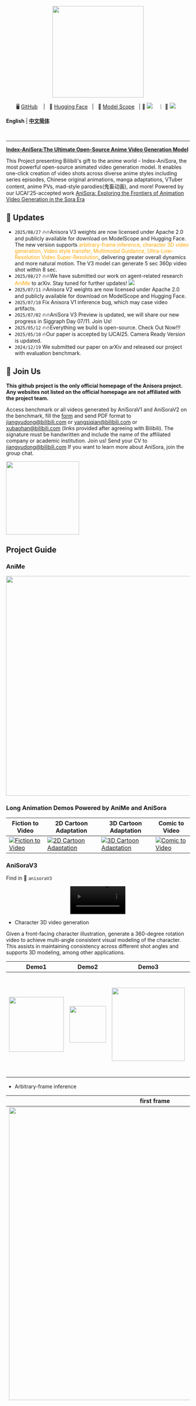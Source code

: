 <div align="center">
<img src="assets/index_icon.png" width="250"/>

</div>
<p align="center">
       🖥️  <a href="https://github.com/bilibili/Index-anisora/tree/main">GitHub</a> &nbsp&nbsp  |  &nbsp&nbsp🤗 <a href=https://huggingface.co/IndexTeam/Index-anisora>Hugging Face</a>&nbsp&nbsp |  &nbsp&nbsp🤖 <a href=https://www.modelscope.cn/organization/bilibili-index>Model Scope</a>&nbsp&nbsp | 📑 <a href='http://arxiv.org/abs/2412.10255'><img src='https://img.shields.io/badge/ArXiv-2412.10255-red'></a> &nbsp&nbsp ｜  📑 <a href='http://arxiv.org/abs/2504.10044'><img src='https://img.shields.io/badge/ArXiv-2504.10044-red'></a> &nbsp&nbsp

**English** | [**中文简体**](./README_CN.md)

<br>

----

[**Index-AniSora:The Ultimate Open-Source Anime Video Generation Model**](http://arxiv.org/abs/2412.10255) <be> 

This Project presenting Bilibili's gift to the anime world - Index-AniSora, the most powerful open-source animated video generation model.
It enables one-click creation of video shots across diverse anime styles including series episodes, Chinese original animations, manga adaptations, VTuber content, anime PVs, mad-style parodies(鬼畜动画), and more!
Powered by our IJCAI'25-accepted work  <a href='http://arxiv.org/abs/2412.10255'>AniSora: Exploring the Frontiers of Animation Video Generation in the Sora Era </a>


## 📣 Updates
- `2025/08/27` 🔥🔥Anisora V3 weights are now licensed under Apache 2.0 and publicly available for download on ModelScope and Hugging Face. The new version supports <font color="orange"> arbitrary-frame inference, character 3D video generation, Video style transfer, Multimodal Guidance, Ultra-Low-Resolution Video Super-Resolution</font>, delivering greater overall dynamics and more natural motion. The V3 model can generate 5 sec 360p video shot within 8 sec.
- `2025/08/27` 🔥🔥We have submitted our work on agent-related research <font color="orange">AniMe</font> to arXiv. Stay tuned for further updates! <a href='http://arxiv.org/abs/2508.18781'><img src='https://img.shields.io/badge/ArXiv-2508.18781-red'></a>
- `2025/07/11` 🔥Anisora V2 weights are now licensed under Apache 2.0 and publicly available for download on ModelScope and Hugging Face.
- `2025/07/10` Fix Anisora V1 inference bug, which may case video artifacts. 
- `2025/07/02` 🔥🔥AniSora V3 Preview is updated, we will share our new progress in Siggraph Day 07/11. Join Us!
- `2025/05/12` 🔥🔥Everything we build is open-source. Check Out Now!!!
- `2025/05/10` 🔥Our paper is accepted by IJCAI25. Camera Ready Version is updated. 
- `2024/12/19` We submitted our paper on arXiv and released our project with evaluation benchmark.

## 📣 Join Us 
**This github project is the only official homepage of the Anisora project. Any websites not listed on the official homepage are not affiliated with the project team.**

Access benchmark or all videos generated by AniSoraV1 and AniSoraV2 on the benchmark, fill the  <a href="assets/anisora_benchmark_agreement_form.doc">form</a> and send PDF format to jiangyudong@bilibili.com or yangsiqian@bilibili.com or xubaohan@bilibili.com (links provided after agreeing with Bilibili).
The signature must be handwritten and include the name of the affiliated company or academic institution.
Join us! Send your CV to jiangyudong@bilibili.com
If you want to learn more about AniSora, join the group chat.

<picture>
  <img src="assets/wechat.png"  width="200"/>
</picture>



## Project Guide

### AniMe
<img src="assets/poster.png" width="600"/>

### Long Animation Demos Powered by AniMe and AniSora
| Fiction to Video | 2D Cartoon Adaptation|  3D Cartoon Adaptation| Comic to Video | 
| --- | ---  |--- | ---  | 
| [![Fiction to Video](assets/AniMe_fiction_demo.jpg)](https://www.bilibili.com/video/BV1KGe1zrE3G)| [![2D Cartoon Adaptation](assets/AniMe_2d_demo.jpg)](https://www.bilibili.com/video/BV1uAe1zmEmu) | [![3D Cartoon Adaptation](assets/AniMe_3d_demo.jpg)](https://www.bilibili.com/video/BV18Ne1zjE7X) | [![Comic to Video](assets/AniMe_comic_demo.jpg)](https://www.bilibili.com/video/BV1NGe1zrEHp)| 

### AniSoraV3
Find in 📁 `anisoraV3`

<div align="center">
    <video src="https://github.com/user-attachments/assets/a207d43e-26f6-445b-883e-9b28c129607f" controls width="30%" poster=""></video>
</div>

- Character 3D video generation

Given a front-facing character illustration, generate a 360-degree rotation video to achieve multi-angle consistent visual modeling of the character. This assists in maintaining consistency across different shot angles and supports 3D modeling, among other applications.

| Demo1 | Demo2|  Demo3| Demo4 | Demo5|  
| --- | ---  |--- | ---  | ---  |
|<img src="assets/zhuanquan_demo1.gif" width="150"/>|<img src="assets/zhuanquan_demo3.gif" width="100"/>|<img src="assets/zhuanquan_demo5.gif" width="200"/>|<img src="assets/zhuanquan_demo6.gif" width="280"/>|<img src="assets/zhuanquan_demo7.gif" width="100"/>|

- Arbitrary-frame inference

| first frame | mid frame| last frame  | Video  |
| --- | --- | --- | ---  |
|<img src="assets/v2_1_first_frame.png" width="800"/> | | |![Demo](assets/v2_1_first_frame.gif)|
|| <img src="assets/v2_1_mid_frame.png" width="800"/>  | |![Demo](assets/v2_1_mid_frame.gif)|
|||<img src="assets/v2_1_last_frame.png" width="800"/> |![Demo](assets/v2_1_last_frame.gif)|

- Video style transfer

By leveraging image generation from the first and last frames combined with line art-based video generation, original videos can be transformed into videos of any desired style.

| origin frame | transferred frame| video input | video transfer  |
| --- | --- | --- | --- |
|<img src="assets/video_transfer_origin_image.png" width="800"/> |<img src="assets/video_transfer_transfer_image.png" width="800"/> |<img src="assets/video_transfer_origin_video.gif" width="200"/> <img src="assets/video_transfer_cond_video.gif" width="200"/>|<img src="assets/video_transfer_transfer_video.gif" width="200"/>| 


- Multimodal Guidance

Pose, depth, line art, and audio guidance: Enable precise control over generated video motions through multiple guidance mechanisms.

| input | prompt |  Video  |
| --- | --- | --- |
|<img src="assets/multi_guide_image_1.png" width="200"/> <img src="assets/multi_guide_pose.gif" width="200"/>  |The boy in red and the girl in red are fencing in the scene.|<img src="assets/multi_guide_pose_video.gif" width="200"/>| 
|<img src="assets/multi_guide_image_2.png" width="200"/> <img src="assets/multi_guide_scr.gif" width="200"/>  |A worn-out red robot flings its arm away, only to have it fly back and reassemble with a new arm holding a sword.|<img src="assets/multi_guide_scr_video.gif" width="200"/>| 
|Audio + img  <img src="assets/audio_image_2.png" width="200"/>  | - |  <video src="https://github.com/user-attachments/assets/b3d6038e-35d4-4712-b748-bbaf42e0260e" controls width="100"></video> | 

- Ultra-Low-Resolution Video Super-Resolution

Supports upscaling from 90p to 720p/1080p, enabling the generation of videos with richer details using fewer sampling steps.

| generated low-resolution  video | high-resolution video(1080p)| GT |
| --- | --- | --- |
|  <img src="assets/video_sr_input_1.gif" width="200"/> | <img src="assets/video_sr_video_1.gif" width="200"/> | <img src="assets/video_sr_gt_1.gif" width="200"/> |
|  <img src="assets/video_sr_input_2.gif" width="200"/> | <img src="assets/video_sr_video_2.gif" width="200"/> | <img src="assets/video_sr_gt_2.gif" width="200"/>  |
|  <img src="assets/video_sr_input_3.gif" width="200"/> | <img src="assets/video_sr_video_3.gif" width="200"/> | <img src="assets/video_sr_gt_3.gif" width="200"/>  |


### AniSoraV2.0
Find in 📁 `anisoraV2_gpu`, `anisoraV2_npu` 


Powered by the enhanced Wan2.1-14B foundation model for superior stability.
- Distillation-accelerated inference without quality compromise, faster and cheaper
- Full training/inference code release
- Native support Huawei Ascend 910B NPUs (entirely trained on domestic chips) 📁 `anisoraV2_npu`.
- High quality video shots generation, covers 90% of application scenarios

### AniSoraV1.0
Find in 📁 `anisoraV1_infer`

<div align="center">
    <video src="https://github.com/user-attachments/assets/4351fc5e-f7fd-456b-807e-82fdcb321de2" controls width="30%" poster=""></video>
</div>

Trained on the CogVideoX-5B foundation model, with full training and inference code released. 
- Localized region guidance for video control
- Temporal guidance (first/last frame guidance, keyframe interpolation, multi-frame guidance)
- Full training and inference code release. Find in 📁 `anisoraV1_train_npu`
- Cost-effective deployment on RTX 4090
- Covers 80% of application scenarios

### Ecosystem Tools
Find in 📁 `data_pipeline`

End-to-end dataset pipeline for rapid training data expansion.
- Animate data cleaning pipeline.

### Anime-optimized Benchmark System
Find in 📁 `reward`

Specialized evaluation models and scoring algorithms for anime video generation, includes reward models suitable for reinforcement learning and benchmarking. 
- Tailored evaluation framework for animation generation
- Standard test dataset aligned with ACG aesthetics
- Human Preference Alignment

The benchmark dataset contains 948 animation video clips are collected and labeled
with different actions. Each label contains 10-30 video clips. The corresponding text prompt is generated by Qwen-VL2 at first, then is corrected manually to guarantee the text-video alignment.


### AniSoraV1.0_RL
Find in 📁 `anisora_rl`

The first RLHF framework for anime video generation. 
- RL-optimized AniSoraV1.0 for enhanced anime-style output
- Methodology detailed in our preprint: <a href='http://arxiv.org/abs/2504.10044'> Aligning Anime Video Generation with Human Feedback </a>

---
## 💡 Abstract
Animation has gained significant interest in the recent film and TV industry. Despite the success of advanced video generation models like Sora, Kling, and CogVideoX in generating natural videos, they lack the same effectiveness in handling animation videos. Evaluating animation video generation is also a great challenge due to its unique artist styles, violating the laws of physics and exaggerated motions. In this paper, we present a comprehensive system, **AniSora**, designed for animation video generation, which includes a data processing pipeline, a controllable generation model, and an evaluation dataset. Supported by the data processing pipeline with over 10M high-quality data, the generation model incorporates a spatiotemporal mask module to facilitate key animation production functions such as image-to-video generation, frame interpolation, and localized image-guided animation. We also collect an evaluation benchmark of 948 various animation videos, the evaluation on VBench and human double-blind test demonstrates consistency in character and motion, achieving state-of-the-art results in animation video generation.

## 🖥️ Method

The overview of Index-anisora is shown as follows.

<picture>
  <img src="assets/framework.png"  width="800"/>
</picture>

Features:

1. We develop a comprehensive video processing system that significantly enhances preprocessing for video generation.

2. We propose a unified framework designed for animation video generation with a spatiotemporal mask module, enabling tasks such as image-to-video generation, frame interpolation, and localized image-guided animation.

3. We release a benchmark dataset specifically for evaluating animation video generation.

## 📑 Evaluation

Evaluation results on Vbench:

| Method                   | Motion Smoothness | Motion Score | Aesthetic Quality | Imaging Quality | I2V Subject | I2V Background | Overall Consistency | Subject Consistency |
|--------------------------|-------------------|--------------|-------------------|-----------------|-------------|----------------|---------------------|---------------------|
| Opensora-Plan(V1.3)  | 99.13            | 76.45        | 53.21            | 65.11           | 93.53       | 94.71          | 21.67              | 88.86              |
| Opensora(V1.2)       | 98.78            | 73.62        | 54.30            | 68.44           | 93.15       | 91.09          | 22.68              | 87.71              |
| Vidu                 | 97.71            | **77.51**        | 53.68            | 69.23           | 92.25       | 93.06          | 20.87              | 88.27              |
| Covideo(5B-V1)       | 97.67            | 71.47        | **54.87**            | 68.16           | 90.68       | 91.79          | 21.87              | 90.29              |
| MiniMax              | 99.20            | 66.53        | 54.56            | **71.67**           | 95.95       | **95.42**          | 21.82              | 93.62              |
| **AniSora**              | **99.34**        | 45.59        | 54.31            | 70.58           | **97.52**       | 95.04          | 21.15              | **96.99**              |
| AniSora-K            | 99.12            | 59.49        | 53.76            | 68.68           | 95.13       | 93.36          | 21.13              | 94.61              |
| AniSora-I            | 99.31            | 54.96        | 54.67            | 68.98           | 94.16       | 92.38          | 20.47              | 95.75              |
| GT                   | 98.72            | 56.05        | 52.70            | 70.50           | 96.02       | 95.03          | 21.29              | 94.37              |


Evaluation results on AniSora-Benchmark:

| Method                   | Human Evaluation | Visual Smooth | Visual Motion | Visual Appeal | Text-Video Consistency | Image-Video Consistency | Character Consistency |
|--------------------------|------------------|---------------|---------------|---------------|------------------------|-------------------------|-----------------------|
| Vidu-1.5                 | 60.98            | 55.37         | **78.95**     | 50.68         | 60.71                  | 66.85                   | 82.57                 |
| Opensora-V1.2            | 41.10            | 22.28         | 74.90         | 22.62         | 52.19                  | 55.67                   | 74.76                 |
| Opensora-Plan-V1.3       | 46.14            | 35.08         | 77.47         | 36.14         | 56.19                  | 59.42                   | 81.19                 |
| CogVideoX-5B-V1          | 53.29            | 39.91         | 73.07         | 39.59         | 67.98                  | 65.49                   | 83.07                 |
| MiniMax-I2V01            | 69.63            | 69.38         | 68.05         | 70.34     | 76.14              | 78.74                   | 89.47                 |
| Wan-2.1            | -            | 81.70        | 61.88         | 82.05    | 87.80              | 88.50                   | 90.65                 |
| **AniSora-V1 (Ours)**       | **70.13**        | 71.88     | 48.45         | 65.38         | 74.26                  | 82.66               | **94.88**             |
| **AniSora-V2 (Ours)**       | -        | **86.98**     | 50.34         | **85.91**         | **90.98**                  | **91.96**               | 92.75             |
| AniSora-V1 (Interpolated Avg) | -             | 70.78         | 53.02         | 64.41         | 73.56                  | 80.62                   | 91.59                 |
| AniSora-V1 (KeyFrame Interp) | -             | 70.03         | 58.10         | 64.57         | 74.57                  | 80.78                   | 91.98                 |
| AniSora-V1 (KeyFrame Interp) | -             | 70.03         | 58.10         | 64.57         | 74.57                  | 80.78                   | 91.98                 |
| GT                       | -                | 92.20         | 58.27         | 89.72         | 92.51                  | 94.69                   | 95.08                 |



AniSora for our I2V results.

AniSora-K for the key frame interpolation results.

AniSora-I for the average results of frame interpolation conditions, including key frame, last frame, mid frame results.


## 🤗 Acknowledgments
We would like to express our sincere thanks to the [CogVideoX](https://github.com/THUDM/CogVideo)、[Wan2.1](https://github.com/Wan-Video/Wan2.1)、[FasterCache](https://github.com/Vchitect/FasterCache) and [OSS](https://github.com/bebebe666/OptimalSteps) for their valuable work.
A special thanks to the creators of the AniSora community, such as "花染色" for their valuable suggestions on the project.


## 📚 Citation

🌟 If you find our work helpful, please leave us a star and cite our paper.

```
@article{jiang2024anisora,
  title={AniSora: Exploring the Frontiers of Animation Video Generation in the Sora Era},
  author={Yudong Jiang, Baohan Xu, Siqian Yang, Mingyu Yin, Jing Liu, Chao Xu, Siqi Wang, Yidi Wu, Bingwen Zhu, Xinwen Zhang, Xingyu Zheng,Jixuan Xu, Yue Zhang, Jinlong Hou and Huyang Sun},
  journal={arXiv preprint arXiv:2412.10255},
  year={2024}
}
```

